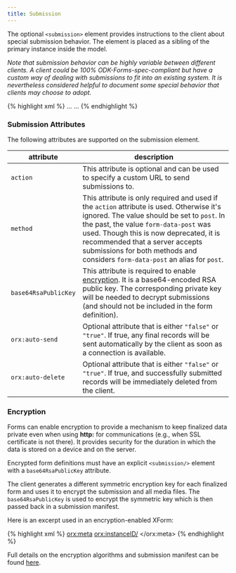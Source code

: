 ```yaml
---
title: Submission 
---
```


The optional `<submission>` element provides instructions to the client about special submission behavior. The element is placed as a sibling of the primary instance inside the model. 

_Note that submission behavior can be highly variable between different clients. A client could be 100% ODK-Forms-spec-compliant but have a custom way of dealing with submissions to fit into an existing system. It is nevertheless considered helpful to document some special behavior that clients may choose to adopt._

{% highlight xml %}
<model>
    <instance>
        <data id="mysurvey" orx:version="2014083101">
          ...
        </data>
    </instance>
    <submission orx:auto-send="true" />
    <bind nodeset="/data/firstname" type="xsd:string" required="true()" />
    ...
</model>
{% endhighlight %}

### Submission Attributes

The following attributes are supported on the submission element. 

| attribute               | description
|-------------------------|----------------
| `action`                | This attribute is optional and can be used to specify a custom URL to send submissions to.
| `method`                | This attribute is only required and used if the `action` attribute is used. Otherwise it's ignored. The value should be set to `post`. In the past, the value `form-data-post` was used. Though this is now deprecated, it is recommended that a server accepts submissions for both methods and considers `form-data-post` an alias for `post`.
| `base64RsaPublicKey`    | This attribute is required to enable [encryption](#encryption). It is a base64-encoded RSA public key. The corresponding private key will be needed to decrypt submissions (and should not be included in the form definition).
| `orx:auto-send`         | Optional attribute that is either `"false"` or `"true"`. If true, any final records will be sent automatically by the client as soon as a connection is available.
| `orx:auto-delete`       | Optional attribute that is either `"false"` or `"true"`. If true, and successfully submitted records will be immediately deleted from the client.

### Encryption

Forms can enable encryption to provide a mechanism to keep finalized data private even when using **http:** for communications (e.g., when SSL certificate is not there). It provides security for the duration in which the data is stored on a device and on the server.

Encrypted form definitions must have an explicit `<submission/>` element with a `base64RsaPublicKey` attribute.

The client generates a different symmetric encryption key for each finalized form and uses it to encrypt the submission and all media files. The `base64RsaPublicKey` is used to encrypt the symmetric key which is then passed back in a submission manifest.

Here is an excerpt used in an encryption-enabled XForm:

{% highlight xml %}
<instance>
      <sample id="sample-v1.0">
        <orx:meta>
           <orx:instanceID/>
        </orx:meta>
        <name/>
      </sample>
</instance>
<submission base64RsaPublicKey="MIIBIjANB...JCwIDAQAB"/>
{% endhighlight %}

Full details on the encryption algorithms and submission manifest can be found [here](encryption-algorithms).


				

